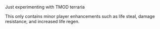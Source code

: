 Just experimenting with TMOD terraria

This only contains minor player enhancements such as life steal, damage resistance, and increased life regen.

